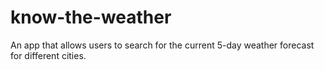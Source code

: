 # know-the-weather
An app that allows users to search for the current 5-day weather forecast for different cities.
